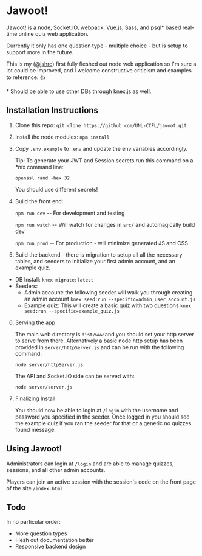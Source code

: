 # Jawoot!

Jawoot! is a node, Socket.IO, webpack, Vue.js, Sass, and psql* based real-time online quiz web application.

Currently it only has one question type - multiple choice - but is setup to support more in the future.

This is my ([@jshrc](https://github.com/jshrc)) first fully fleshed out node web application so I'm sure a lot could be improved, and I welcome constructive criticism and examples to reference. 👍

  \* Should be able to use other DBs through knex.js as well.

## Installation Instructions

1. Clone this repo:
    `git clone https://github.com/UNL-CCFL/jawoot.git`

2. Install the node modules:
    `npm install`

3. Copy `.env.example` to `.env` and update the env variables accordingly.

    Tip: To generate your JWT and Session secrets run this command on a \*nix command line:

    `openssl rand -hex 32 `

    You should use different secrets!

4. Build the front end:

    `npm run dev`  -- For development and testing

    `npm run watch` -- Will watch for changes in `src/` and automagically build dev

    `npm run prod` -- For production - will minimize generated JS and CSS


5. Build the backend - there is migration to setup all all the necessary tables, and seeders to initialize your first admin account, and an example quiz.  

  * DB Install: `knex migrate:latest`
  * Seeders:
    * Admin account: the following seeder will walk you through creating an admin account
      `knex seed:run --specific=admin_user_account.js`  
    * Example quiz: This will create a basic quiz with two questions
      `knex seed:run --specific=example_quiz.js`  

6. Serving the app

    The main web directory is `dist/www` and you should set your http server to serve from there. Alternatively a basic node http setup has been provided in `server/httpServer.js` and can be run with the following command:

    `node server/httpServer.js`

    The API and Socket.IO side can be served with:

    `node server/server.js`

7. Finalizing Install

    You should now be able to login at `/login` with the username and password you specified in the seeder. Once logged in you should see the example quiz if you ran the seeder for that or a generic no quizzes found message.


## Using Jawoot!

Administrators can login at `/login` and are able to manage quizzes, sessions, and all other admin accounts.

Players can join an active session with the session's code on the front page of the site `/index.html`


## Todo

In no particular order:

 * More question types
 * Flesh out documentation better
 * Responsive backend design
